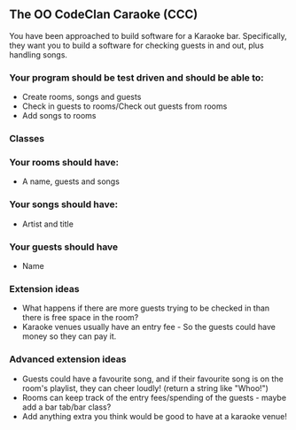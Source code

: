 ## The OO CodeClan Caraoke (CCC)

You have been approached to build software for a Karaoke bar. Specifically, they want you to build a software for checking guests in and out, plus handling songs.

### Your program should be test driven and should be able to:

- Create rooms, songs and guests
- Check in guests to rooms/Check out guests from rooms
- Add songs to rooms

### Classes

### Your rooms should have:
 - A name, guests and songs
 
### Your songs should have:
 - Artist and title
 
### Your guests should have
 - Name



### Extension ideas

- What happens if there are more guests trying to be checked in than there is free space in the room?
- Karaoke venues usually have an entry fee - So the guests could have money so they can pay it.


### Advanced extension ideas

- Guests could have a favourite song, and if their favourite song is on the room's playlist, they can cheer loudly! (return a string like "Whoo!")
- Rooms can keep track of the entry fees/spending of the guests - maybe add a bar tab/bar class?
- Add anything extra you think would be good to have at a karaoke venue!